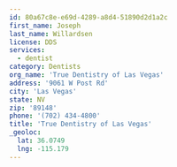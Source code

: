 ```yaml
---
id: 80a67c8e-e69d-4289-a8d4-51890d2d1a2c
first_name: Joseph
last_name: Willardsen
license: DDS
services:
  - dentist
category: Dentists
org_name: 'True Dentistry of Las Vegas'
address: '9061 W Post Rd'
city: 'Las Vegas'
state: NV
zip: '89148'
phone: '(702) 434-4800'
title: 'True Dentistry of Las Vegas'
_geoloc:
  lat: 36.0749
  lng: -115.179
---
```

